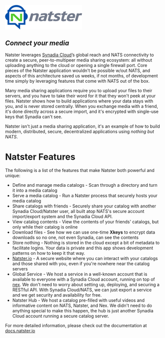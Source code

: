 <img src="./docs/static/natster-horizontal.svg" width="250"/>

## _Connect your media_
Natster leverages [Synadia Cloud](https://cloud.synadia.com)’s global reach and NATS connectivity to create a secure, peer-to-multipeer media sharing ecosystem: all without uploading anything to the cloud or opening a single firewall port. Core pieces of the Natster application wouldn't be possible w/out NATS, and aspects of this architecture saved us weeks, if not months, of development time simply by leveraging features that come with NATS out of the box.

Many media sharing applications require you to upload your files to their servers, and you have to take their word for it that they won't peek at your files. Natster shows how to build applications where your data stays with you, and is never stored centrally. When you exchange media with a friend, it's done directly across a secure import, and it's encrypted with single-use keys that Synadia can't see.

Natster isn't just a media sharing application, it's an example of how to build modern, distributed, secure, decentralized applications using _nothing but NATS_.


# Natster Features
The following is a list of the features that make Natster both powerful and unique:

* Define and manage media catalogs - Scan through a directory and turn it into a media catalog
* Serve a media catalog - Run a Natster process that securely hosts your media catalog
* Share catalogs with friends - Securely share your catalog with another Synadia Cloud/Natster user, all built atop NATS's secure account import/export system and the Synadia Cloud API.
* View catalog contents - View the contents of your friends' catalogs, but only while their catalog is online
* Download files - See how we can use one-time **Xkeys** to encrypt data downloads so no one, not even Synadia, can see the contents
* Store nothing - Nothing is stored in the cloud except a bit of metadata to facilitate logins. Your data is private and this app shows development patterns on how to keep it that way.
* [Natster.io](https://natster.io) - A secure website where you can interact with your catalogs and those shared with you, even if you're nowhere near the catalog servers
* Global Service - We host a service in a well-known account that is available to everyone with a Synadia Cloud account, running on top of [nex](https://github.com/synadia-io/nex). We don't need to worry about setting up, deploying, and securing a RESTful API. With Synadia Cloud/NATS, we can just export a service and we get security and availability for free.
* Natster Hub - We host a catalog pre-filled with useful videos and informative content on NATS, Natster, and Nex. We didn't need to do anything special to make this happen, the hub is just another Synadia Cloud account running a secure catalog server.

For more detailed information, please check out the documentation at [docs.natster.io](https://docs.natster.io)
